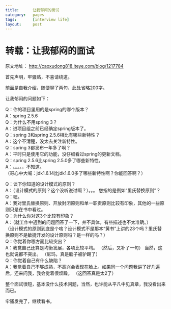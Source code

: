 ```yaml
---
title:      让我郁闷的面试
category:   pages
tags:       [interview life]
layout:     post
---
```




转载：让我郁闷的面试
===============


原文地址： <http://caoxudong818.iteye.com/blog/1217784>

首先声明，牢骚贴，不喜请绕道。

前面是自我介绍，随便聊了两句，此处省略200字。

让我郁闷的问题如下：

Q：你的项目里用的是spring的哪个版本？   
A：spring 2.5.6   
Q：为什么不用spring 3？   
A：进项目组之前已经确定spring版本了。   
Q：spring 3和spring 2.5.6相比有哪些新特性？   
A：这个不清楚，没太去关注新特性。   
Q：spring 3都发布一年多了啊？   
A：平时只是使用它的功能，没仔细看过spring的更新文档。   
Q：spring 2.5.6比spring 2.5.0多了哪些新特性。   
A：。。。。，不知道。   
（哥心中大喊：jdk1.6.14比jdk1.6.0多了哪些新特性啊？你能回答啊？）   


  
  


Q：谈下你知道的设计模式的原则？   
A：（设计模式的原则？这个没听说过啊？）。。。 您指的是例如“里氏替换原则”？   
Q：嗯。   
A：我对里氏替换原则、开放封闭原则和单一职责原则比较有印象，其他的一些原则只是在书中看过。   
Q：为什么你对这3个比较有印象？   
A：（就工作中遇到的问题回答了一下，并不具体，有些描述也不太准确。）   
（设计模式的原则到底是个啥？设计模式不是那本“黄书”上讲的23个吗？里氏替换原则不是敏捷开发的设计原则吗？是一样的吗？）  
Q：你觉着你哪方面比较突出？   
A：我觉自己还算是均衡发展，各项比较平均。 （然后，又补了一句） 当然，这也就说都不突出。 （尼玛，真是脑子被驴踢了）  
Q：你觉着自己有什么缺陷？   
A：我觉着自己不够成熟，不高兴会表现在脸上。如果同一个问题我讲了好几遍后，还来问我，我会觉着很烦躁。 （这回答真是太2了）   


  
  


整个面试很短，基本没什么技术问题，当然，也许能从平凡中见真章，我没看出来而已。

牢骚发完了，继续看书。
